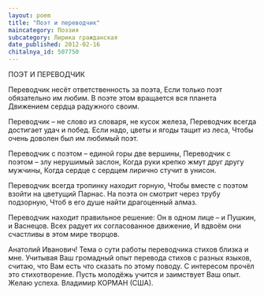 ```yaml
---
layout: poem
title: "Поэт и переводчик"
maincategory: Поэзия
subcategory: Лирика гражданская
date_published: 2012-02-16
chitalnya_id: 507750
---
```




ПОЭТ И ПЕРЕВОДЧИК

Переводчик несёт ответственность за поэта,
Если только поэт обязательно им любим.
В поэте этом вращается вся планета
Движением сердца радужного своим.

Переводчик – не слово из словаря, не кусок железа,
Переводчик всегда достигает удач и побед.
Если надо, цветы и ягоды тащит из леса,
Чтобы очень доволен был им любимый поэт.

Переводчик с поэтом – единой горы две вершины,
Переводчик с поэтом – злу нерушимый заслон,
Когда руки крепко жмут друг другу мужчины,
Когда сердце с сердцем лирично стучит в унисон.

Переводчик всегда тропинку находит горную,
Чтобы вместе с поэтом взойти на цветущий Парнас.
На поэта он смотрит через трубу подзорную,
Чтоб в его душе найти драгоценный алмаз.

Переводчик находит правильное решение:
Он в одном лице – и Пушкин, и Васнецов.
Всех радует их согласованное движение,
И вдвоём они счастливы в этом мире творцов.

Анатолий Иванович! Тема о сути работы переводчика стихов 
близка и мне. Учитывая Ваш  громадный опыт перевода стихов 
с разных языков, считаю, что Вам есть что сказать по этому 
поводу. С интересом прочёл это стихотворение. Пусть молодёжь 
учится и заимствует Ваш опыт. 
Желаю успеха. Владимир КОРМАН (США).






